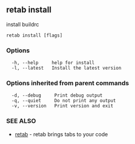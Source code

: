 ## retab install

install buildrc

```
retab install [flags]
```

### Options

```
  -h, --help     help for install
  -l, --latest   Install the latest version
```

### Options inherited from parent commands

```
  -d, --debug     Print debug output
  -q, --quiet     Do not print any output
  -v, --version   Print version and exit
```

### SEE ALSO

* [retab](retab.md)	 - retab brings tabs to your code

